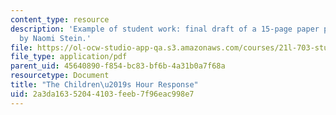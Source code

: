 ```yaml
---
content_type: resource
description: 'Example of student work: final draft of a 15-page paper project written
  by Naomi Stein.'
file: https://ol-ocw-studio-app-qa.s3.amazonaws.com/courses/21l-703-studies-in-drama-too-hot-to-handle-forbidden-plays-in-modern-america-fall-2008/2a3da16352044103feeb7f96eac998e7_childrenshour.pdf
file_type: application/pdf
parent_uid: 45640890-f854-bc83-bf6b-4a31b0a7f68a
resourcetype: Document
title: "The Children\u2019s Hour Response"
uid: 2a3da163-5204-4103-feeb-7f96eac998e7
---
```

